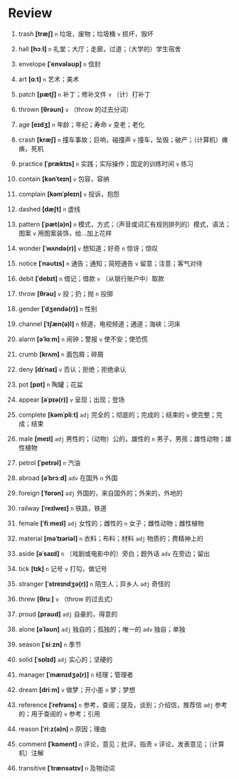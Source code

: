 # Review
1. trash **[træʃ]** `n` 垃圾，废物；垃圾桶 `v` 损坏，毁坏

2. hall **[hɔːl]** `n` 礼堂；大厅；走廊，过道；（大学的）学生宿舍

3. envelope **[ˈenvələʊp]** `n` 信封

4. art **[ɑːt]** `n` 艺术；美术

5. patch **[pætʃ]** `n` 补丁；修补文件 `v` （计）打补丁

6. thrown **[θrəʊn]** `v` （throw 的过去分词）

7. age **[eɪdʒ]** `n` 年龄；年纪；寿命 `v` 变老；老化

8. crash **[kræʃ]** `n` 撞车事故；巨响，碰撞声 `v` 撞车，坠毁；破产；（计算机）瘫痪，死机

9. practice **[ˈpræktɪs]** `n` 实践；实际操作；固定的训练时间 `v` 练习

10. contain **[kənˈteɪn]** `v` 包容，容纳

11. complain **[kəmˈpleɪn]** `v` 投诉，抱怨

12. dashed **[dæʃt]** `n` 虚线

13. pattern **[ˈpæt(ə)n]** `n` 模式，方式；（声音或词汇有规则排列的）模式，语法；图案 `v` 用图案装饰，给...加上花样

14. wonder **[ˈwʌndə(r)]** `v` 想知道；好奇 `n` 惊讶；惊叹

15. notice **[ˈnəʊtɪs]** `n` 通告；通知；简短通告 `v` 留意；注意；客气对待

16. debit **[ˈdebɪt]** `n` 借记；借款 `v` （从银行账户中）取款

17. throw **[θrəʊ]** `v` 投；扔；抛 `n` 投掷

18. gender **[ˈdʒendə(r)]** `n` 性别

19. channel **[ˈtʃæn(ə)l]** `n` 频道，电视频道；通道；海峡；河床

20. alarm **[əˈlɑːm]** `n` 闹钟；警报 `v` 使不安；使恐慌

21. crumb **[krʌm]** `n` 面包屑；碎屑

22. deny **[dɪˈnaɪ]** `v` 否认；拒绝；拒绝承认

23. pot **[pɒt]** `n` 陶罐；花盆

24. appear **[əˈpɪə(r)]** `v` 呈现；出现；登场

25. complete **[kəmˈpliːt]** `adj` 完全的；彻底的；完成的；结束的 `v` 使完整；完成；结束

26. male **[meɪl]** `adj` 男性的；（动物）公的，雄性的 `n` 男子，男孩；雄性动物；雄性植物

27. petrol **[ˈpetrəl]** `n` 汽油

28. abroad **[əˈbrɔːd]** `adv` 在国外 `n` 外国

29. foreign **[ˈfɒrən]** `adj` 外国的，来自国外的；外来的，外地的

30. railway **[ˈreɪlweɪ]** `n` 铁路，铁道

31. female **[ˈfiːmeɪl]** `adj` 女性的；雌性的 `n` 女子；雌性动物；雌性植物

32. material **[məˈtɪəriəl]** `n` 衣料；布料；材料 `adj` 物质的；费精神上的

33. aside **[əˈsaɪd]** `n` （戏剧或电影中的）旁白；题外话 `adv` 在旁边；留出

34. tick **[tɪk]** `n` 记号 `v` 打勾，做记号

35. stranger **[ˈstreɪndʒə(r)]** `n` 陌生人；异乡人 `adj` 奇怪的

36. threw **[θruː]** `v` （throw 的过去式）

37. proud **[praʊd]** `adj` 自豪的，得意的

38. alone **[əˈləʊn]** `adj` 独自的；孤独的；唯一的 `adv` 独自；单独

39. season **[ˈsiːzn]** `n` 季节

40. solid **[ˈsɒlɪd]** `adj` 实心的；坚硬的

41. manager **[ˈmænɪdʒə(r)]** `n` 经理；管理者

42. dream **[driːm]** `v` 做梦；开小差 `n` 梦；梦想

43. reference **[ˈrefrəns]** `n` 参考，查阅；提及，谈到；介绍信，推荐信 `adj` 参考的；用于查阅的 `v` 参考；引用

44. reason **[ˈriːz(ə)n]** `n` 原因；理由

45. comment **[ˈkɒment]** `n` 评论，意见；批评，指责 `v` 评论，发表意见；（计算机）注解

46. transitive **[ˈtrænsətɪv]** `n` 及物动词

